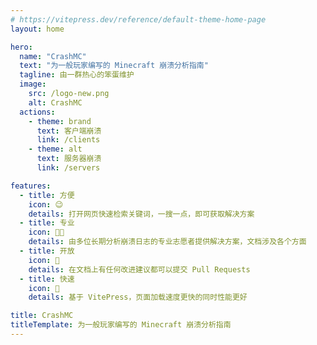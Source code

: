 ```yaml
---
# https://vitepress.dev/reference/default-theme-home-page
layout: home

hero:
  name: "CrashMC"
  text: "为一般玩家编写的 Minecraft 崩溃分析指南"
  tagline: 由一群热心的笨蛋维护
  image:
    src: /logo-new.png
    alt: CrashMC
  actions:
    - theme: brand
      text: 客户端崩溃
      link: /clients
    - theme: alt
      text: 服务器崩溃
      link: /servers

features:
  - title: 方便
    icon: 😉
    details: 打开网页快速检索关键词，一搜一点，即可获取解决方案
  - title: 专业
    icon: 👨‍💻
    details: 由多位长期分析崩溃日志的专业志愿者提供解决方案，文档涉及各个方面
  - title: 开放
    icon: 🚪
    details: 在文档上有任何改进建议都可以提交 Pull Requests
  - title: 快速
    icon: 🚀
    details: 基于 VitePress，页面加载速度更快的同时性能更好

title: CrashMC
titleTemplate: 为一般玩家编写的 Minecraft 崩溃分析指南
---
```

